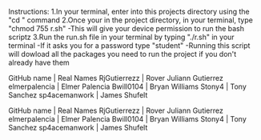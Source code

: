 Instructions:
1.In your terminal, enter into this projects directory using the "cd <name of directory>" command
2.Once your in the project directory, in your terminal, type "chmod 755 r.sh"
    -This will give your device permission to run the bash scriptz
3.Run the run.sh file in your terminal by typing "./r.sh" in your terminal
    -If it asks you for a password type "student"
    -Running this script will dowload all the packages you need to run the project if you don't already have them

GitHub name           | Real Names
RjGutierrezz          | Rover Juliann Gutierrez
elmerpalencia         | Elmer Palencia
Bwill0104             | Bryan Williams
Stony4                | Tony Sanchez
sp4acemanwork         | James Shufelt

GitHub name           | Real Names
RjGutierrezz          | Rover Juliann Gutierrez
elmerpalencia         | Elmer Palencia
Bwill0104             | Bryan Williams
Stony4                | Tony Sanchez
sp4acemanwork         | James Shufelt